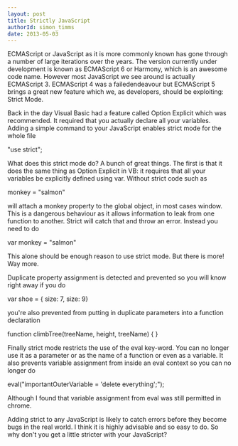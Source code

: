 ```yaml
---
layout: post
title: Strictly JavaScript
authorId: simon_timms
date: 2013-05-03
---
```


ECMAScript or JavaScript as it is more commonly known has gone through a number of large iterations over the years. The version currently under development is known as ECMAScript 6 or Harmony, which is an awesome code name. However most JavaScript we see around is actually ECMAScript 3. ECMAScript 4 was a failedendeavour but ECMAScript 5 brings a great new feature which we, as developers, should be exploiting: Strict Mode.

Back in the day Visual Basic had a feature called Option Explicit which was recommended. It required that you actually declare all your variables. Adding a simple command to your JavaScript enables strict mode for the whole file

"use strict";

What does this strict mode do? A bunch of great things. The first is that it does the same thing as Option Explicit in VB: it requires that all your variables be explicitly defined using var. Without strict code such as

monkey = "salmon"

will attach a monkey property to the global object, in most cases window. This is a dangerous behaviour as it allows information to leak from one function to another. Strict will catch that and throw an error. Instead you need to do

var monkey = "salmon"

This alone should be enough reason to use strict mode. But there is more! Way more.

Duplicate property assignment is detected and prevented so you will know right away if you do

var shoe = { size: 7, size: 9}

you're also prevented from putting in duplicate parameters into a function declaration

function climbTree(treeName, height, treeName) { }

Finally strict mode restricts the use of the eval key-word. You can no longer use it as a parameter or as the name of a function or even as a variable. It also prevents variable assignment from inside an eval context so you can no longer do

eval("importantOuterVariable = 'delete everything';");

Although I found that variable assignment from eval was still permitted in chrome.

Adding strict to any JavaScript is likely to catch errors before they become bugs in the real world. I think it is highly advisable and so easy to do. So why don't you get a little stricter with your JavaScript?



